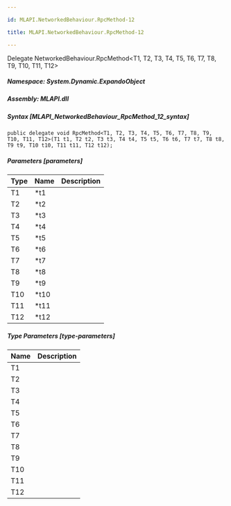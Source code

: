 ```yaml
---

id: MLAPI.NetworkedBehaviour.RpcMethod-12

title: MLAPI.NetworkedBehaviour.RpcMethod-12

---
```


Delegate NetworkedBehaviour.RpcMethod\<T1, T2, T3, T4, T5, T6, T7, T8, T9, T10, T11, T12\>

<div class="markdown level0 summary" markdown="1">

</div>

<div class="markdown level0 conceptual" markdown="1">

</div>

##### **Namespace**: System.Dynamic.ExpandoObject

##### **Assembly**: MLAPI.dll

##### Syntax [MLAPI_NetworkedBehaviour_RpcMethod_12_syntax]

    public delegate void RpcMethod<T1, T2, T3, T4, T5, T6, T7, T8, T9, T10, T11, T12>(T1 t1, T2 t2, T3 t3, T4 t4, T5 t5, T6 t6, T7 t7, T8 t8, T9 t9, T10 t10, T11 t11, T12 t12);

##### Parameters [parameters]

| Type | Name  | Description |
|------|-------|-------------|
| T1   | \*t1  |             |
| T2   | \*t2  |             |
| T3   | \*t3  |             |
| T4   | \*t4  |             |
| T5   | \*t5  |             |
| T6   | \*t6  |             |
| T7   | \*t7  |             |
| T8   | \*t8  |             |
| T9   | \*t9  |             |
| T10  | \*t10 |             |
| T11  | \*t11 |             |
| T12  | \*t12 |             |

##### Type Parameters [type-parameters]

| Name | Description |
|------|-------------|
| T1   |             |
| T2   |             |
| T3   |             |
| T4   |             |
| T5   |             |
| T6   |             |
| T7   |             |
| T8   |             |
| T9   |             |
| T10  |             |
| T11  |             |
| T12  |             |
